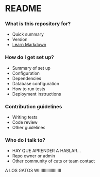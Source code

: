 # README #

### What is this repository for? ###

* Quick summary
* Version
* [Learn Markdown](https://bitbucket.org/tutorials/markdowndemo)

### How do I get set up? ###

* Summary of set up
* Configuration
* Dependencies
* Database configuration
* How to run tests
* Deployment instructions

### Contribution guidelines ###

* Writing tests
* Code review
* Other guidelines

### Who do I talk to? ###
* HAY QUE APRENDER A HABLAR...
* Repo owner or admin
* Other community of cats or team contact






A LOS GATOS WIIIIIIIIIIIIIIIIIIII